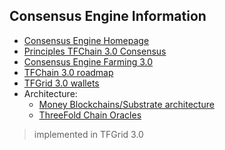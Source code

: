 
## Consensus Engine Information

- [Consensus Engine Homepage](consensus3)
- [Principles TFChain 3.0 Consensus](consensus3_principles)
- [Consensus Engine Farming 3.0](consensus3_engine_farming)
- [TFChain 3.0 roadmap](roadmap_tfchain3)
- [TFGrid 3.0 wallets](tfgrid3_wallets)
- Architecture:
  - [Money Blockchains/Substrate architecture](money_blockchain_partity_link)
  - [ThreeFold Chain Oracles](consensus3_oracles)
<!-- - [Consensus Engine Weight System](consensus3_weights) -->

> implemented in TFGrid 3.0

